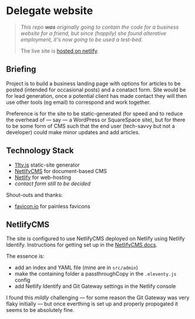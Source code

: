 # Delegate website

> *This repo **was** originally going to contain the code for a business website for a friend,
> but since (happily) she found alterative employment, it's now going to be used a test-bed.*
>
> The live site is [hosted on netlify](https://delegate-site.netlify.app/).

## Briefing

Project is to build a business landing page with options for articles to be posted (intended for
occasional posts) and a conatact form. Site would be for lead generation, once a potential client
has made contact they will then use other tools (eg email) to correspond and work together.

Preference is for the site to be static-generated (for speed and to reduce the overhead of &mdash;
say &mdash; a WordPress or SquareSpace site), but for there to be some form of CMS such that the end
user (tech-savvy but not a developer) could make minor updates and add articles.

## Technology Stack
* [11ty.js](https://www.11ty.dev/) static-site generator
* [NetlifyCMS](https://www.netlifycms.org) for document-based CMS
* [Netlify](https://www.netlify.com/) for web-hosting
* *contact form still to be decided*

Shout-outs and thanks:
* [favicon.io](https://favicon.io/favicon-generator/) for painless favicons

## NetlifyCMS

The site is configured to use NetlifyCMS deployed on Netlify using Netlify Identify. Instructions
for getting set up in the [NetlifyCMS docs](https://www.netlifycms.org/docs/intro/).

The essence is:
* add an index and YAML file (mine are in `src/admin`)
* make the containing folder a passthroughCopy in the `.eleventy.js` config
* add Netlify Identify and Git Gateway settings in the Netlify console

I found this *mildly* challenging &mdash; for some reason the Git Gateway was very flaky initially
&mdash; but once everthing is set up and properly propogated it seems to be absolutely fine.
